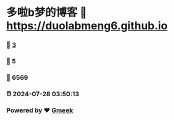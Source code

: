 # 多啦b梦的博客 :link: https://duolabmeng6.github.io 
### :page_facing_up: [3](https://duolabmeng6.github.io/tag.html) 
### :speech_balloon: 5 
### :hibiscus: 6569 
### :alarm_clock: 2024-07-28 03:50:13 
### Powered by :heart: [Gmeek](https://github.com/Meekdai/Gmeek)
